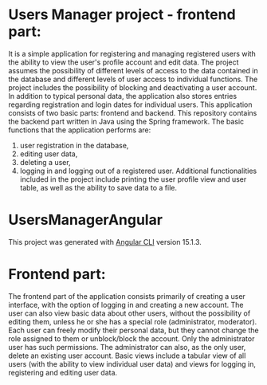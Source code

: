 # Users Manager project - frontend part:

It is a simple application for registering and managing registered users with the ability to view the user's profile account and edit data. The project assumes the possibility of different levels of access to the data contained in the database and different levels of user access to individual functions. The project includes the possibility of blocking and deactivating a user account. In addition to typical personal data, the application also stores entries regarding registration and login dates for individual users. 
This application consists of two basic parts: frontend and backend. This repository contains the backend part written in Java using the Spring framework. The basic functions that the application performs are: 
1. user registration in the database,
2. editing user data, 
3. deleting a user, 
4. logging in and logging out of a registered user. 
Additional functionalities included in the project include printing the user profile view and user table, as well as the ability to save data to a file.

# UsersManagerAngular

This project was generated with [Angular CLI](https://github.com/angular/angular-cli) version 15.1.3.

# Frontend part:

The frontend part of the application consists primarily of creating a user interface, with the option of logging in and creating a new account. The user can also view basic data about other users, without the possibility of editing them, unless he or she has a special role (administrator, moderator). Each user can freely modify their personal data, but they cannot change the role assigned to them or unblock/block the account. Only the administrator user has such permissions. The administrator can also, as the only user, delete an existing user account. Basic views include a tabular view of all users (with the ability to view individual user data) and views for logging in, registering and editing user data.
